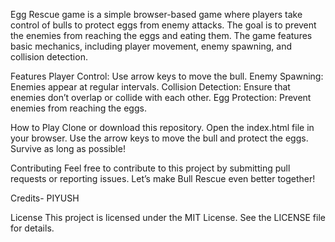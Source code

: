 Egg Rescue game is a simple browser-based game where players take control of bulls to protect eggs from enemy attacks. The goal is to prevent the enemies from reaching the eggs and eating them. The game features basic mechanics, including player movement, enemy spawning, and collision detection.

Features
Player Control: Use arrow keys to move the bull.
Enemy Spawning: Enemies appear at regular intervals.
Collision Detection: Ensure that enemies don’t overlap or collide with each other.
Egg Protection: Prevent enemies from reaching the eggs.

How to Play
Clone or download this repository.
Open the index.html file in your browser.
Use the arrow keys to move the bull and protect the eggs.
Survive as long as possible!

Contributing
Feel free to contribute to this project by submitting pull requests or reporting issues. Let’s make Bull Rescue even better together!

Credits- PIYUSH

License
This project is licensed under the MIT License. See the LICENSE file for details.
